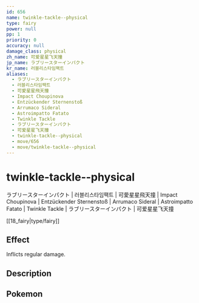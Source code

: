 ```yaml
---
id: 656
name: twinkle-tackle--physical
type: fairy
power: null
pp: 1
priority: 0
accuracy: null
damage_class: physical
zh_name: 可爱星星飞天撞
jp_name: ラブリースターインパクト
kr_name: 러블리스타임팩트
aliases:
  - ラブリースターインパクト
  - 러블리스타임팩트
  - 可愛星星飛天撞
  - Impact Choupinova
  - Entzückender Sternenstoß
  - Arrumaco Sideral
  - Astroimpatto Fatato
  - Twinkle Tackle
  - ラブリースターインパクト
  - 可爱星星飞天撞
  - twinkle-tackle--physical
  - move/656
  - move/twinkle-tackle--physical
---
```

# twinkle-tackle--physical
    
ラブリースターインパクト | 러블리스타임팩트 | 可愛星星飛天撞 | Impact Choupinova | Entzückender Sternenstoß | Arrumaco Sideral | Astroimpatto Fatato | Twinkle Tackle | ラブリースターインパクト | 可爱星星飞天撞

[[18_fairy|type/fairy]]

## Effect

Inflicts regular damage.

## Description



## Pokemon



